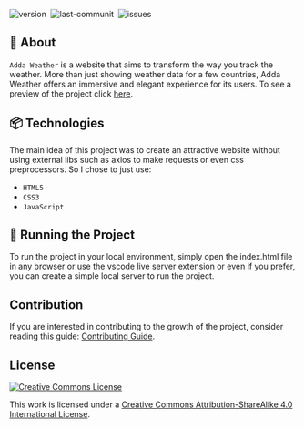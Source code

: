 <img src="https://img.shields.io/badge/Version-1.0.0-brightgreen" alt="version" />&nbsp;
<img src="https://img.shields.io/github/last-commit/li3tson/Adda" alt="last-communit" />&nbsp;
<img src="https://img.shields.io/github/issues/li3tson/Adda" alt="issues" />

## :rocket: About

`Adda Weather` is a website that aims to transform the way you track the weather. More than just showing weather data for a few countries, Adda Weather offers an immersive and elegant experience for its users. To see a preview of the project click [here](https://raw.githubusercontent.com/li3tson/Adda/main/public/Preview.png).

## :package: Technologies

The main idea of this project was to create an attractive website without using external libs such as axios to make requests or even css preprocessors. So I chose to just use:

- `HTML5`
- `CSS3`
- `JavaScript`

## :flight_departure: Running the Project

To run the project in your local environment, simply open the index.html file in any browser or use the vscode live server extension or even if you prefer, you can create a simple local server to run the project.

## Contribution

If you are interested in contributing to the growth of the project, consider reading this guide: [Contributing Guide](CONTRIBUTING.md).

## License

[![Creative Commons License](https://i.creativecommons.org/l/by-sa/4.0/88x31.png)](http://creativecommons.org/licenses/by-sa/4.0/)

This work is licensed under a [Creative Commons Attribution-ShareAlike 4.0 International License](http://creativecommons.org/licenses/by-sa/4.0/).

